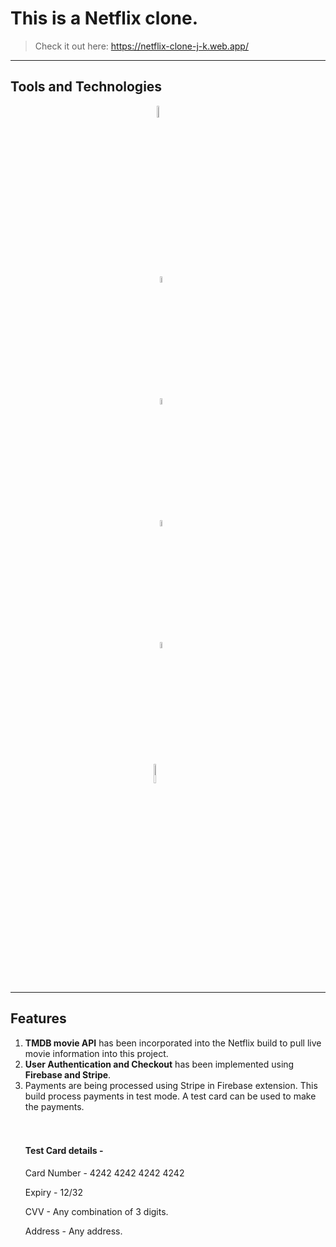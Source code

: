 
<h1>This is a Netflix clone.</h1> 

> Check it out here: https://netflix-clone-j-k.web.app/

***

<h2>Tools and Technologies</h2>

<img 
    style="display: block; 
           margin-left: auto;
           margin-right: auto;
           width: 7%;"
    src="https://th.bing.com/th/id/R.360a0ef4666dcbbd62d979e7100b4a6d?rik=YHczg8NCXn55eQ&pid=ImgRaw&r=0" 
    alt="React logo">
</img>
<img 
    style="display: block; 
           margin-left: auto;
           margin-right: auto;
           width: 5%;"
    src="https://raw.githubusercontent.com/reactjs/redux/master/logo/logo.png" 
    alt="Redux logo">
</img>
<img 
    style="display: block; 
           margin-left: auto;
           margin-right: auto;
           width: 5%;"
    src="https://th.bing.com/th/id/OIP.PHBTJoshbg880IH9z_PB6QHaHa?pid=ImgDet&rs=1" 
    alt="Javascript logo">
</img>
<img 
    style="display: block; 
           margin-left: auto;
           margin-right: auto;
           width: 5%;"
    src="https://th.bing.com/th/id/OIP.riAj889ZOePSATbx-bXnUQHaHa?pid=ImgDet&rs=1" 
    alt="Firebase logo">
</img>
<img 
    style="display: block; 
           margin-left: auto;
           margin-right: auto;
           width: 5%;"
    src="https://cdn.iconscout.com/icon/free/png-256/css-118-569410.png" 
    alt="CSS logo">
</img>
<img 
    style="display: block; 
           margin-left: auto;
           margin-right: auto;
           width: 9%;"
    src="https://logodownload.org/wp-content/uploads/2017/06/stripe-logo.png" 
    alt="Stripe logo">
</img>

***

<h2>Features</h2>

<ol> 
  <li> <strong>TMDB movie API</strong> has been incorporated into the Netflix build to pull live movie information into this project. </li>
  <li> <strong>User Authentication and Checkout</strong> has been implemented using <strong>Firebase and Stripe</strong>.</li>
  <li> Payments are being processed using Stripe in Firebase extension.
  This build process payments in test mode. A test card can be used to make the payments.</li>
  <br></br>
  <h4>Test Card details - </h4>
  
  Card Number - 4242 4242 4242 4242
  
  Expiry - 12/32
  
  CVV - Any combination of 3 digits.
 
  Address - Any address.
 
  



